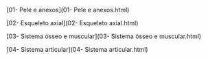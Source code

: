 [01- Pele e anexos](01- Pele e anexos.html)

[02- Esqueleto axial](02- Esqueleto axial.html)

[03- Sistema ósseo e muscular](03- Sistema ósseo e muscular.html)

[04- Sistema articular](04- Sistema articular.html)

